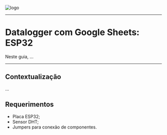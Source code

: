 ![logo](https://i.ibb.co/YthtbLh/Giifff-mid.gif)
***
# Datalogger com Google Sheets: ESP32
Neste guia, ...
***
## Contextualização
...

## Requerimentos
- Placa ESP32;
- Sensor DHT;
- Jumpers para conexão de componentes.
